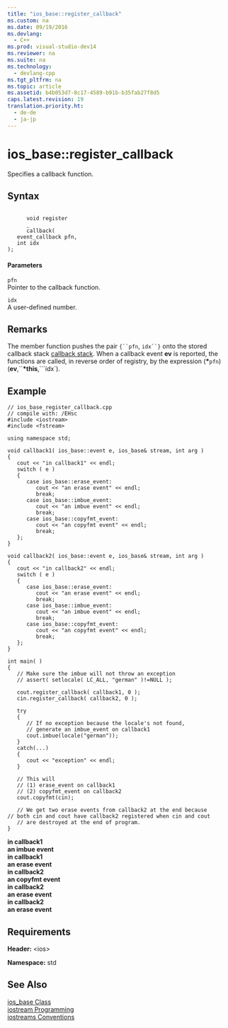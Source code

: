 ```yaml
---
title: "ios_base::register_callback"
ms.custom: na
ms.date: 09/19/2016
ms.devlang: 
  - C++
ms.prod: visual-studio-dev14
ms.reviewer: na
ms.suite: na
ms.technology: 
  - devlang-cpp
ms.tgt_pltfrm: na
ms.topic: article
ms.assetid: b4b053d7-8c17-4589-b91b-b35fab27f8d5
caps.latest.revision: 19
translation.priority.ht: 
  - de-de
  - ja-jp
---
```

# ios_base::register_callback
Specifies a callback function.  
  
## Syntax  
  
```  
  
      void register  
      _  
      callback(  
   event_callback pfn,  
   int idx  
);  
```  
  
#### Parameters  
 `pfn`  
 Pointer to the callback function.  
  
 `idx`  
 A user-defined number.  
  
## Remarks  
 The member function pushes the pair `{``pfn`, `idx``}` onto the stored callback stack [callback stack](../vs140/ios_base-Class.md). When a callback event **ev** is reported, the functions are called, in reverse order of registry, by the expression (**\***`pfn`)(**ev**,``**\*this**,```idx`).  
  
## Example  
  
```  
// ios_base_register_callback.cpp  
// compile with: /EHsc  
#include <iostream>  
#include <fstream>  
  
using namespace std;  
  
void callback1( ios_base::event e, ios_base& stream, int arg )   
{  
   cout << "in callback1" << endl;  
   switch ( e )   
   {  
      case ios_base::erase_event:  
         cout << "an erase event" << endl;  
         break;  
      case ios_base::imbue_event:  
         cout << "an imbue event" << endl;  
         break;  
      case ios_base::copyfmt_event:  
         cout << "an copyfmt event" << endl;  
         break;  
   };  
}  
  
void callback2( ios_base::event e, ios_base& stream, int arg )   
{  
   cout << "in callback2" << endl;  
   switch ( e )   
   {  
      case ios_base::erase_event:  
         cout << "an erase event" << endl;  
         break;  
      case ios_base::imbue_event:  
         cout << "an imbue event" << endl;  
         break;  
      case ios_base::copyfmt_event:  
         cout << "an copyfmt event" << endl;  
         break;  
   };  
}  
  
int main( )   
{  
   // Make sure the imbue will not throw an exception  
   // assert( setlocale( LC_ALL, "german" )!=NULL );  
  
   cout.register_callback( callback1, 0 );  
   cin.register_callback( callback2, 0 );  
  
   try   
   {  
      // If no exception because the locale's not found,  
      // generate an imbue_event on callback1  
      cout.imbue(locale("german"));  
   }  
   catch(...)   
   {  
      cout << "exception" << endl;  
   }  
  
   // This will  
   // (1) erase_event on callback1  
   // (2) copyfmt_event on callback2  
   cout.copyfmt(cin);  
  
   // We get two erase events from callback2 at the end because   
// both cin and cout have callback2 registered when cin and cout  
   // are destroyed at the end of program.  
}  
```  
  
 **in callback1**  
**an imbue event**  
**in callback1**  
**an erase event**  
**in callback2**  
**an copyfmt event**  
**in callback2**  
**an erase event**  
**in callback2**  
**an erase event**   
## Requirements  
 **Header:** <ios\>  
  
 **Namespace:** std  
  
## See Also  
 [ios_base Class](../vs140/ios_base-Class.md)   
 [iostream Programming](../vs140/iostream-Programming.md)   
 [iostreams Conventions](../vs140/iostreams-Conventions.md)